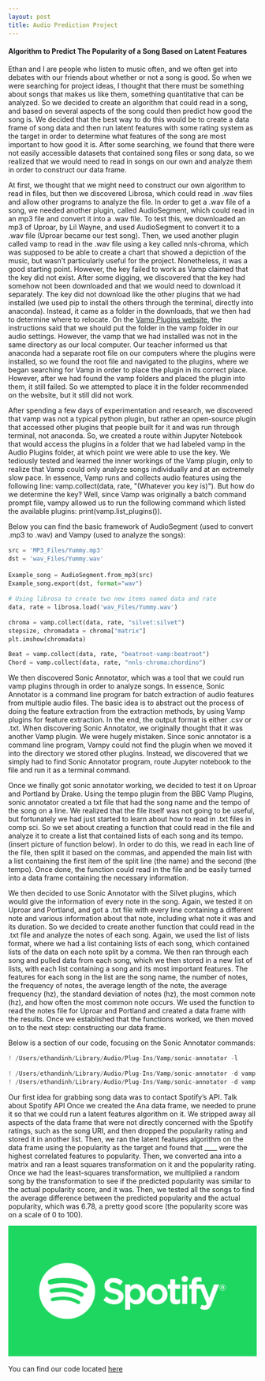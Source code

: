```yaml
---
layout: post
title: Audio Prediction Project
---
```

#### Algorithm to Predict The Popularity of a Song Based on Latent Features

Ethan and I are people who listen to music often, and we often get into debates with our friends about whether or not a song is good. So when we were searching for project ideas, I thought that there must be something about songs that makes us like them, something quantitative that can be analyzed. So we decided to create an algorithm that could read in a song, and based on several aspects of the song could then predict how good the song is. We decided that the best way to do this would be to create a data frame of song data and then run latent features with some rating system as the target in order to determine what features of the song are most important to how good it is. After some searching, we found that there were not easily accessible datasets that contained song files or song data, so we realized that we would need to read in songs on our own and analyze them in order to construct our data frame.

At first, we thought that we might need to construct our own algorithm to read in files, but then we discovered Librosa, which could read in .wav files and allow other programs to analyze the file. In order to get a .wav file of a song, we needed another plugin, called AudioSegment, which could read in an mp3 file and convert it into a .wav file. To test this, we downloaded an mp3 of Uproar, by Lil Wayne, and used AudioSegment to convert it to a .wav file (Uproar became our test song). Then, we used another plugin called vamp to read in the .wav file using a key called nnls-chroma, which was supposed to be able to create a chart that showed a depiction of the music, but wasn’t particularly useful for the project. Nonetheless, it was a good starting point. However, the key failed to work as Vamp claimed that the key did not exist. After some digging, we discovered that the key had somehow not been downloaded and that we would need to download it separately. The key did not download like the other plugins that we had installed (we used pip to install the others through the terminal, directly into anaconda). Instead, it came as a folder in the downloads, that we then had to determine where to relocate. On the [Vamp Plugins website](https://www.vamp-plugins.org/), the instructions said that we should put the folder in the vamp folder in our audio settings. However, the vamp that we had installed was not in the same directory as our local computer. Our teacher informed us that anaconda had a separate root file on our computers where the plugins were installed, so we found the root file and navigated to the plugins, where we began searching for Vamp in order to place the plugin in its correct place. However, after we had found the vamp folders and placed the plugin into them, it still failed. So we attempted to place it in the folder recommended on the website, but it still did not work. 

After spending a few days of experimentation and research, we discovered that vamp was not a typical python plugin, but rather an open-source plugin that accessed other plugins that people built for it and was run through terminal, not anaconda. So, we created a route within Jupyter Notebook that would access the plugins in a folder that we had labeled vamp in the Audio Plugins folder, at which point we were able to use the key. We tediously tested and learned the inner workings of the Vamp plugin, only to realize that Vamp could only analyze songs individually and at an extremely slow pace. In essence, Vamp runs and collects audio features using the following line: vamp.collect(data, rate, "(Whatever you key is)"). But how do we determine the key? Well, since Vamp was originally a batch command prompt file, vampy allowed us to run the following command which listed the available plugins: print(vamp.list_plugins()).

Below you can find the basic framework of AudioSegment (used to convert .mp3 to .wav) and Vampy (used to analyze the songs):

```python
src = 'MP3_Files/Yummy.mp3'
dst = 'wav_Files/Yummy.wav'

Example_song = AudioSegment.from_mp3(src)
Example_song.export(dst, format="wav")
```

```python
# Using librosa to create two new items named data and rate
data, rate = librosa.load('wav_Files/Yummy.wav')
```

```python
chroma = vamp.collect(data, rate, "silvet:silvet")
stepsize, chromadata = chroma["matrix"]
plt.imshow(chromadata)
```


```python
Beat = vamp.collect(data, rate, "beatroot-vamp:beatroot")
Chord = vamp.collect(data, rate, "nnls-chroma:chordino")
```

We then discovered Sonic Annotator, which was a tool that we could run vamp plugins through in order to analyze songs. In essence, Sonic Annotator is a command line program for batch extraction of audio features from multiple audio files. The basic idea is to abstract out the process of doing the feature extraction from the extraction methods, by using Vamp plugins for feature extraction. In the end, the output format is either .csv or .txt. When discovering Sonic Annotator, we originally thought that it was another Vamp plugin. We were hugely mistaken. Since sonic annotator is a command line program, Vampy could not find the plugin when we moved it into the directory we stored other plugins. Instead, we discovered that we simply had to find Sonic Annotator program, route Jupyter notebook to the file and run it as a terminal command.

Once we finally got sonic annotator working, we decided to test it on Uproar and Portland by Drake. Using the tempo plugin from the BBC Vamp Plugins, sonic annotator created a txt file that had the song name and the tempo of the song on a line. We realized that the file itself was not going to be useful, but fortunately we had just started to learn about how to read in .txt files in comp sci. So we set about creating a function that could read in the file and analyze it to create a list that contained lists of each song and its tempo. (insert picture of function below). In order to do this, we read in each line of the file, then split it based on the commas, and appended the main list with a list containing the first item of the split line (the name) and the second (the tempo). Once done, the function could read in the file and be easily turned into a data frame containing the necessary information.

We then decided to use Sonic Annotator with the Silvet plugins, which would give the information of every note in the song. Again, we tested it on Uproar and Portland, and got a .txt file with every line containing a different note and various information about that note, including what note it was and its duration. So we decided to create another function that could read in the .txt file and analyze the notes of each song. Again, we used the list of lists format, where we had a list containing lists of each song, which contained lists of the data on each note split by a comma. We then ran through each song and pulled data from each song, which we then stored in a new list of lists, with each list containing a song and its most important features. The features for each song in the list are the song name, the number of notes, the frequency of notes, the average length of the note, the average frequency (hz), the standard deviation of notes (hz), the most common note (hz), and how often the most common note occurs. We used the function to read the notes file for Uproar and Portland and created a data frame with the results. Once we established that the functions worked, we then moved on to the next step: constructing our data frame.

Below is a section of our code, focusing on the Sonic Annotator commands:

```python
! /Users/ethandinh/Library/Audio/Plug-Ins/Vamp/sonic-annotator -l
```

```python
! /Users/ethandinh/Library/Audio/Plug-Ins/Vamp/sonic-annotator -d vamp:bbc-vamp-plugins:bbc-rhythm:tempo --recursive /Users/ethandinh/Desktop/Machine\ Learning/Final_Project\ /MP3_Files -w csv --csv-stdout > Tempo
! /Users/ethandinh/Library/Audio/Plug-Ins/Vamp/sonic-annotator -d vamp:silvet:silvet:notes --recursive /Users/ethandinh/Desktop/Machine\ Learning/Final_Project\ /MP3_Files -w csv --csv-stdout > Notes
```

Our first idea for grabbing song data was to contact Spotify’s API. Talk about Spotify API
Once we created the Ana data frame, we needed to prune it so that we could run a latent features algorithm on it. We stripped away all aspects of the data frame that were not directly concerned with the Spotify ratings, such as the song URI, and then dropped the popularity rating and stored it in another list. Then, we ran the latent features algorithm on the data frame using the popularity as the target and found that ____ were the highest correlated features to popularity. Then, we converted ana into a matrix and ran a least squares transformation on it and the popularity rating. Once we had the least-squares transformation, we multiplied a random song by the transformation to see if the predicted popularity was similar to the actual popularity score, and it was. Then, we tested all the songs to find the average difference between the predicted popularity and the actual popularity, which was 6.78, a pretty good score (the popularity score was on a scale of 0 to 100).

<img src="/images/Spotify.png" width="800"/>

You can find our code located [here](https://github.com/doubledinh/Final_Project)
